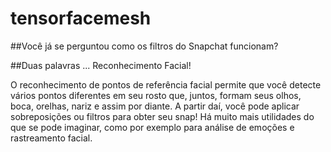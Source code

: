 # tensorfacemesh

##Você já se perguntou como os filtros do Snapchat funcionam?

##Duas palavras ... Reconhecimento Facial!

O reconhecimento de pontos de referência facial permite que você detecte vários pontos diferentes em seu rosto que, juntos, formam seus olhos, boca, orelhas, nariz e assim por diante. A partir daí, você pode aplicar sobreposições ou filtros para obter seu snap! Há muito mais utilidades do que se pode imaginar, como por exemplo para análise de emoções e rastreamento facial.

